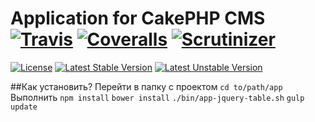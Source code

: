 # Application for CakePHP CMS [![Travis](https://img.shields.io/travis/CakeCMS/App.svg?maxAge=2592000?style=flat-square)]() [![Coveralls](https://img.shields.io/coveralls/CakeCMS/App.svg?maxAge=2592000?style=flat-square)]() [![Scrutinizer](https://img.shields.io/scrutinizer/g/CakeCMS/App.svg?maxAge=2592000?style=flat-square)]()

[![License](https://poser.pugx.org/cake-cms/app/license?format=flat-square)](https://packagist.org/packages/cake-cms/app) [![Latest Stable Version](https://poser.pugx.org/cake-cms/app/v/stable?format=flat-square)](https://packagist.org/packages/cake-cms/app) [![Latest Unstable Version](https://poser.pugx.org/cake-cms/app/v/unstable?format=flat-square)](https://packagist.org/packages/cake-cms/app)

##Как установить?
Перейти в папку с проектом ```cd to/path/app```
Выполнить ```npm install```
```bower install```
```./bin/app-jquery-table.sh```
```gulp update```
